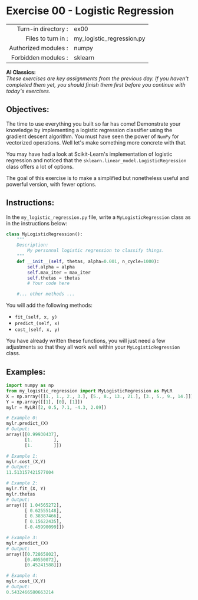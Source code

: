 # Exercise 00 - Logistic Regression

|                         |                         |
| -----------------------:| ----------------------- |
|   Turn-in directory :   |  ex00                   |
|   Files to turn in :    |  my_logistic_regression.py             |
|   Authorized modules :  |  numpy              |
|   Forbidden modules :   |  sklearn            |

**AI Classics:**  
*These exercises are key assignments from the previous day. If you haven't completed them yet, you should finish them first before you continue with today's exercises.*

## Objectives:
The time to use everything you built so far has come! Demonstrate your knowledge by implementing a logistic regression classifier using the gradient descent algorithm.
You must have seen the power of `NumPy` for vectorized operations. Well let's make something more concrete with that.

You may have had a look at Scikit-Learn's implementation of logistic regression and noticed that the `sklearn.linear_model.LogisticRegression` class offers a lot of options.

The goal of this exercise is to make a simplified but nonetheless useful and powerful version, with fewer options.

## Instructions:
In the `my_logistic_regression.py` file, write a `MyLogisticRegression` class as in the instructions below:
```python
class MyLogisticRegression():
	"""
	Description:
		My personnal logistic regression to classify things.
	"""
    def __init__(self, thetas, alpha=0.001, n_cycle=1000):
        self.alpha = alpha
        self.max_iter = max_iter
        self.thetas = thetas
        # Your code here

	#... other methods ...
```
You will add the following methods:
- `fit_(self, x, y)`
- `predict_(self, x)`
- `cost_(self, x, y)`

You have already written these functions, you will just need a few adjustments so that they all work well within your `MyLogisticRegression` class.

## Examples:
```python
import numpy as np
from my_logistic_regression import MyLogisticRegression as MyLR
X = np.array([[1., 1., 2., 3.], [5., 8., 13., 21.], [3., 5., 9., 14.]])
Y = np.array([[1], [0], [1]])
mylr = MyLR([2, 0.5, 7.1, -4.3, 2.09])

# Example 0:
mylr.predict_(X)
# Output:
array([[0.99930437],
       [1.        ],
       [1.        ]])

# Example 1:
mylr.cost_(X,Y)
# Output:
11.513157421577004

# Example 2:
mylr.fit_(X, Y)
mylr.thetas
# Output:
array([[ 1.04565272],
       [ 0.62555148],
       [ 0.38387466],
       [ 0.15622435],
       [-0.45990099]])

# Example 3:
mylr.predict_(X)
# Output:
array([[0.72865802],
       [0.40550072],
       [0.45241588]])

# Example 4:
mylr.cost_(X,Y)
# Output:
0.5432466580663214
```
